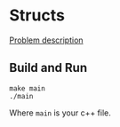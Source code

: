 # Structs

[Problem description](https://www.hackerrank.com/challenges/c-tutorial-struct)

## Build and Run

```
make main
./main
```

Where `main` is your c++ file.
